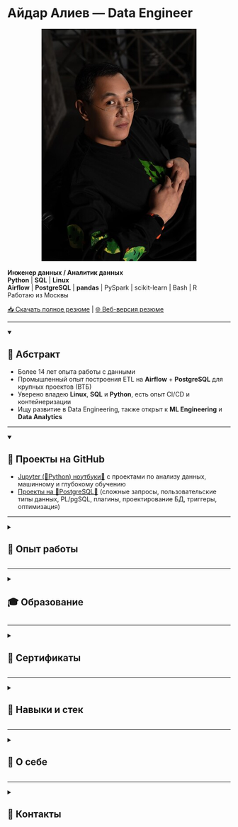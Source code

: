 # Айдар Алиев — Data Engineer

<div align="center">

![ ](photo.jpg)

</div>

**Инженер данных / Аналитик данных**  
**Python** | **SQL** | **Linux**  
**Airflow** | **PostgreSQL** | **pandas** | PySpark | scikit-learn | Bash | R  
Работаю из Москвы

[📥 Скачать полное резюме](https://github.com/aydaraliev/CV/raw/main/CV_Aliev_data_engineer.pdf) | [🌐 Веб-версия резюме](https://инженер-данных.рф)

---

<details open>
<summary><h2>📌 Абстракт</h2></summary>

- Более 14 лет опыта работы с данными
- Промышленный опыт построения ETL на **Airflow** + **PostgreSQL** для крупных проектов (ВТБ)
- Уверено владею **Linux**, **SQL** и **Python**, есть опыт CI/CD и контейнеризации
- Ищу развитие в Data Engineering, также открыт к **ML Engineering** и **Data Analytics**

</details>

---

<details open>
<summary><h2>📂 Проекты на GitHub</h2></summary>

- [Jupyter (🐍Python) ноутбуки🔗](https://github.com/aydaraliev/data_science_course_yandex) с проектами по анализу данных, машинному и глубокому обучению
- [Проекты на 🐘PostgreSQL🔗](https://github.com/aydaraliev/SQL_for_development_course_yandex) (сложные запросы, пользовательские типы данных, PL/pgSQL, плагины, проектирование БД, триггеры, оптимизация)
</details>

---

<details>
<summary><h2>🏢 Опыт работы</h2></summary>

### Иннотех, Группа компаний
*Москва • Ноябрь 2022 — настоящее время*  
*Ведущий российский интегратор IT-решений для корпоративного сектора*  
**Разработчик ETL-процессов (Data Engineer)**

**Стек:** ETL/ELT, **Python**, **SQL**, **Airflow**, **PostgreSQL**, PL/pgSQL, Spark, git, Confluence, Maven

🔗 Подробнее об обязанностях и решённых задачах: [инженер-данных.рф → Иннотех](https://инженер-данных.рф/#job-innotech)














### Институт молекулярной генетики, НИЦ Курчатовский институт
*Москва • Сентябрь 2020 — настоящее время*  
*Ведущий российский научный центр в области молекулярной генетики*  
**Аналитик данных / Биоинформатик**

**Стек:** **Python**, R, bash, **Linux**, tabix, vcftools, bcftools, plink2, multiprocessing, FOSS

🔗 Подробнее об обязанностях и решённых задачах: [инженер-данных.рф → ИМГ, Курчатовский институт](https://инженер-данных.рф/#job-img-kurchatov)


---

### Департамент здравоохранения города Москвы
*Москва • Август 2021 — Ноябрь 2022*  
*Крупнейшая медицинская организация, управляющая цифровыми сервисами и данными здравоохранения Москвы*  
**Аналитик данных**

**Стек:** ETL/ELT, **Python**, **SQL**, ClickHouse, **Airflow**, **pandas**, openpyxl, requests, matplotlib, seaborn

🔗 Подробнее об обязанностях и решённых задачах: [инженер-данных.рф → ДЗМ](https://инженер-данных.рф/#job-dzm)


---

### Работа в лабораториях, преподавание
*Москва / Новая Зеландия / Амстердам / Бишкек • Август 2011 — Сентябрь 2020*  
*Исследовательская и образовательная деятельность в международных лабораториях и вузах*  
**Биоинформатик (ETL/ELT-пайплайны, анализ данных, моделирование, преподавание)**

**Стек:** **Python**, Bash, R, Java, **Linux**, C/C++ build tools, scikit-learn, multiprocessing, FOSS

🔗 Подробнее об обязанностях и решённых задачах: [инженер-данных.рф → Лабы и преподавание](https://инженер-данных.рф/#job-labs-teaching)


</details>

---

<details>
<summary><h2>🎓 Образование</h2></summary>

| Год  | Учебное заведение                          | Специальность и квалификация                  |
|------|-------------------------------------------|----------------------------------------------|
| 2014 | Massey University, Новая Зеландия         | Master in Computational Biology              |
| 2011 | МГУ им. М.В. Ломоносова (ФФМ)             | Лечебное дело (врач)                         |
| 2011 | МГУ им. М.В. Ломоносова (ВМиК)            | Разработчик (доп. квалификация)              |
</details>

---

<details>
<summary><h2>🏅 Сертификаты</h2></summary>

- **2024** — **SQL** для разработчиков (Яндекс Практикум)
- **2023** — Специалист по Data Science (Яндекс Практикум)
- **2020** — **Python** and Flask Bootcamp (Udemy)
- **2018** — Data Science Math Skills, Statistics with R, OOP in Java, REST APIs, Linear Algebra, Calculus (Coursera/edX/Stanford)
</details>

---

<details>
<summary><h2>🔨 Навыки и стек</h2></summary>

- **Языки:** **Python**, **SQL**, R, Java
- **Модули Python:** multiprocessing, os, requests, json
- **Базы данных и хранилища:** **PostgreSQL**, ClickHouse, S3
- **ETL и Workflow:** **Airflow**, Cron, Prefect 2, PySpark, Spark
- **Анализ данных:** **pandas**, matplotlib, seaborn, scikit-learn, Jupyter, Excel
- **API и Web:** REST, Flask, requests, json
- **DevOps:** git, Docker, CI/CD
- **ОС:** **Linux** (Ubuntu, Tuxedo OS), Windows, MacOS
</details>

---

<details>
<summary><h2>💬 О себе</h2></summary>

- Учился программировать на ВМиК МГУ параллельно с дипломом врача (ФФМ МГУ).
- После выпуска занимался сначала биоинформатикой, затем полностью перешёл в ETL и Data Engineering.
- Уверенно владею **Python** и **SQL**. Стремлюсь углубить свои знания при помощи онлайн обучения.
- Имею 3 года промышленного опыта разработки ETL процессов (**Airflow**, **pandas**, **PostgreSQL**, ClickHouse).
- Сторонник непрерывного обучения. Сейчас прохожу курс по инженерии данных на Яндекс Практикум. Поступил в магистратуру ВШЭ по инженерии данных (обучение онлайн).
- Слежу за новостями в области Data Science через подписку на medium.
- Изучал основы теории игр и эволюционные вычисления в Universiteit van Amsterdam и Vrije Universiteit (Амстердам).
- Анализировал структурированные данные и моделировал биологические системы.
- Преподавал **Python** и основы анализа данных студентам.
- Уверенно работаю в командной строке **Linux**, пишу скрипты на bash.
- Открыт к предложениям Data Engineer, ML Engineer и Data Analyst.
</details>

---

<details>
<summary><h2>📲 Контакты</h2></summary>

<div align="center">

### 🌐 Веб-версия резюме: [**инженер-данных.рф**](https://инженер-данных.рф)

<img src="./qr.png" width="50%">

[📥 Скачать полное резюме (PDF)](https://github.com/aydaraliev/CV/raw/main/CV_Aliev_data_engineer.pdf)

</div>
</details>
